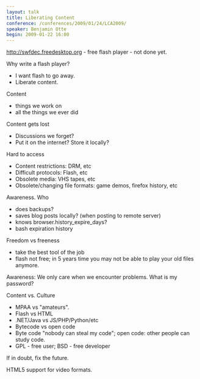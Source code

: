 ```yaml
---
layout: talk
title: Liberating Content
conference: /conferences/2009/01/24/LCA2009/
speaker: Benjamin Otte
begin: 2009-01-22 16:00
---
```

<http://swfdec.freedesktop.org> - free flash player - not done yet.

Why write a flash player?

* I want flash to go away.
* Liberate content.

Content

* things we work on
* all the things we ever did

Content gets lost

* Discussions we forget?
* Put it on the internet? Store it locally?

Hard to access

* Content restrictions: DRM, etc
* Difficult protocols: Flash, etc
* Obsolete media: VHS tapes, etc
* Obsolete/changing file formats: game demos, firefox history, etc

Awareness. Who

* does backups?
* saves blog posts locally? (when posting to remote server)
* knows browser.history\_expire\_days?
* bash expiration history

Freedom vs freeness

* take the best tool of the job
* flash not free; in 5 years time you may not be able to play
your old files anymore.

Awareness: We only care when we encounter problems. What is my password?

Content vs. Culture

* MPAA vs "amateurs".
* Flash vs HTML
* .NET/Java vs JS/PHP/Python/etc
* Bytecode vs open code
* Byte code "nobody can steal my code"; open code: other people can study code.
* GPL - free user; BSD - free developer

If in doubt, fix the future.

HTML5 support for video formats.
